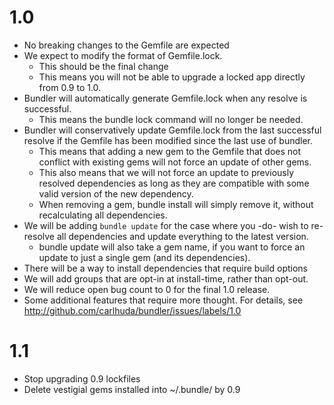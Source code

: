# 1.0

  - No breaking changes to the Gemfile are expected
  - We expect to modify the format of Gemfile.lock.
    - This should be the final change
    - This means you will not be able to upgrade a locked app
      directly from 0.9 to 1.0.
  - Bundler will automatically generate Gemfile.lock when any
    resolve is successful.
    - This means the bundle lock command will no longer be needed.
  - Bundler will conservatively update Gemfile.lock from the
    last successful resolve if the Gemfile has been modified since
    the last use of bundler.
    - This means that adding a new gem to the Gemfile that does not
      conflict with existing gems will not force an update of other
      gems.
    - This also means that we will not force an update to previously
      resolved dependencies as long as they are compatible with some
      valid version of the new dependency.
    - When removing a gem, bundle install will simply remove it, without
      recalculating all dependencies.
  - We will be adding `bundle update` for the case where you -do-
    wish to re-resolve all dependencies and update everything to the
    latest version.
    - bundle update will also take a gem name, if you want to force
      an update to just a single gem (and its dependencies).
  - There will be a way to install dependencies that require build options
  - We will add groups that are opt-in at install-time, rather than opt-out.
  - We will reduce open bug count to 0 for the final 1.0 release.
  - Some additional features that require more thought. For details,
    see http://github.com/carlhuda/bundler/issues/labels/1.0

# 1.1

  - Stop upgrading 0.9 lockfiles
  - Delete vestigial gems installed into ~/.bundle/ by 0.9